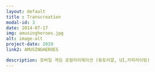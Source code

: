 ```yaml
---
layout: default
title : Transcreation
modal-id: 3
date: 2014-07-17
img: amusingheroes.jpg
alt: image-alt
project-date: 2019
link2: AMUSINGHEROES

description: 모바일 게임 로컬라이제이션 (튜토리얼, UI,카피라이팅)
---
```

